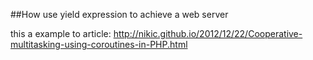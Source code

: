 ##How use yield expression to achieve a web server

this a example to article: 
 http://nikic.github.io/2012/12/22/Cooperative-multitasking-using-coroutines-in-PHP.html